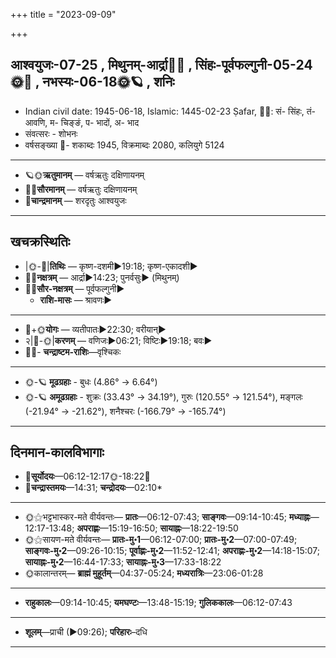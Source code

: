 +++
title = "2023-09-09"

+++
## आश्वयुजः-07-25  ,  मिथुनम्-आर्द्रा🌛🌌  ,  सिंहः-पूर्वफल्गुनी-05-24🌞🌌  ,  नभस्यः-06-18🌞🪐  ,  शनिः
- Indian civil date: 1945-06-18, Islamic: 1445-02-23 Ṣafar, 🌌🌞: सं- सिंहः, तं- आवणि, म- चिङ्ङं, प- भादों, अ- भाद
- संवत्सरः - शोभनः
- वर्षसङ्ख्या 🌛- शकाब्दः 1945, विक्रमाब्दः 2080, कलियुगे 5124
___________________
- 🪐🌞**ऋतुमानम्** — वर्षऋतुः दक्षिणायनम्
- 🌌🌞**सौरमानम्** — वर्षऋतुः दक्षिणायनम्
- 🌛**चान्द्रमानम्** — शरदृतुः आश्वयुजः
___________________


## खचक्रस्थितिः
- |🌞-🌛|**तिथिः** — कृष्ण-दशमी►19:18; कृष्ण-एकादशी►  
- 🌌🌛**नक्षत्रम्** — आर्द्रा►14:23; पुनर्वसुः► (मिथुनम्)  
- 🌌🌞**सौर-नक्षत्रम्** — पूर्वफल्गुनी►  
  - **राशि-मासः** — श्रावणः► 
___________________
- 🌛+🌞**योगः** — व्यतीपातः►22:30; वरीयान्►  
- २|🌛-🌞|**करणम्** — वणिजः►06:21; विष्टिः►19:18; बवः►  
- 🌌🌛- **चन्द्राष्टम-राशिः**—वृश्चिकः  
___________________
- 🌞-🪐 **मूढग्रहाः** - बुधः (4.86° → 6.64°)
- 🌞-🪐 **अमूढग्रहाः** - शुक्रः (33.43° → 34.19°), गुरुः (120.55° → 121.54°), मङ्गलः (-21.94° → -21.62°), शनैश्चरः (-166.79° → -165.74°)
___________________


## दिनमान-कालविभागाः
- 🌅**सूर्योदयः**—06:12-12:17🌞️-18:22🌇  
- 🌛**चन्द्रास्तमयः**—14:31; **चन्द्रोदयः**—02:10*  
___________________
- 🌞⚝भट्टभास्कर-मते वीर्यवन्तः— **प्रातः**—06:12-07:43; **साङ्गवः**—09:14-10:45; **मध्याह्नः**—12:17-13:48; **अपराह्णः**—15:19-16:50; **सायाह्नः**—18:22-19:50  
- 🌞⚝सायण-मते वीर्यवन्तः— **प्रातः-मु॰1**—06:12-07:00; **प्रातः-मु॰2**—07:00-07:49; **साङ्गवः-मु॰2**—09:26-10:15; **पूर्वाह्णः-मु॰2**—11:52-12:41; **अपराह्णः-मु॰2**—14:18-15:07; **सायाह्नः-मु॰2**—16:44-17:33; **सायाह्नः-मु॰3**—17:33-18:22  
- 🌞कालान्तरम्— **ब्राह्मं मुहूर्तम्**—04:37-05:24; **मध्यरात्रिः**—23:06-01:28  
___________________
- **राहुकालः**—09:14-10:45; **यमघण्टः**—13:48-15:19; **गुलिककालः**—06:12-07:43  
___________________
- **शूलम्**—प्राची (►09:26); **परिहारः**–दधि  
___________________
